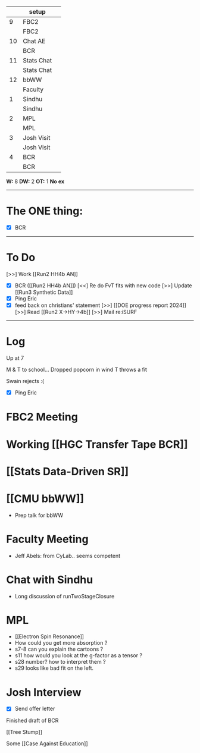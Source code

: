 
|     | setup      |     |
| --- | ---------- | --- |
| 9   | FBC2       |     |
|     | FBC2       |     |
| 10  | Chat AE    |     |
|     | BCR        |     |
| 11  | Stats Chat |     |
|     | Stats Chat |     |
| 12  | bbWW       |     |
|     | Faculty    |     |
| 1   | Sindhu     |     |
|     | Sindhu     |     |
| 2   | MPL        |     |
|     | MPL        |     |
| 3   | Josh Visit |     |
|     | Josh Visit |     |
| 4   | BCR        |     |
|     | BCR        |     |

**W:**  8 
**DW:** 2
**OT:** 1
 **No ex**

---
# The ONE thing: 
- [x] BCR

---
# To Do

[>>]  Work [[Run2 HH4b AN]]
- [x] BCR
([[Run2 HH4b AN]]) [<<] Re do FvT fits with new code
 [>>] Update [[Run3 Synthetic Data]]
- [x] Ping Eric
- [x] feed back on christians' statement
[>>]  [[DOE progress report 2024]]
[>>]  Read [[Run2 X->HY->4b]]
[>>]  Mail re:iSURF

---

# Log

Up at 7 

M & T to school... Dropped popcorn in wind T throws a fit

Swain rejects :(
- [x] Ping Eric

# FBC2 Meeting


# Working [[HGC Transfer Tape BCR]]


# [[Stats Data-Driven SR]]


# [[CMU bbWW]]
- Prep talk for bbWW

# Faculty Meeting
- Jeff Abels: from CyLab.. seems competent 

# Chat with Sindhu
- Long discussion of runTwoStageClosure

# MPL
- [[Electron Spin Resonance]]
- How could you get more absorption ?
- s7-8 can you explain the cartoons ? 
- s11 how would you look at the g-factor as a tensor ?
- s28 number? how to interpret them ?
- s29 looks like bad fit on the left.

# Josh Interview
- [x] Send offer letter

Finished draft of BCR

[[Tree Stump]]

Some [[Case Against Education]]

